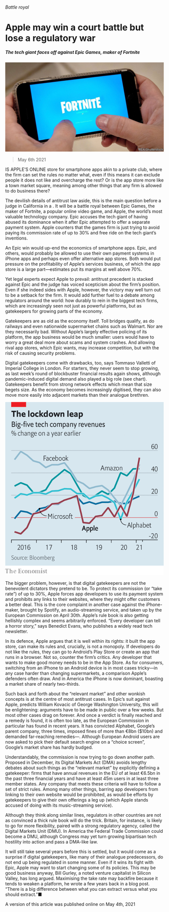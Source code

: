###### Battle royal

# Apple may win a court battle but lose a regulatory war 

##### The tech giant faces off against Epic Games, maker of Fortnite 

![image](images/20210501_wbp508.jpg) 

> May 6th 2021 

IS APPLE’S ONLINE store for smartphone apps akin to a private club, where the firm can set the rules no matter what, even if this means it can exclude people it does not like and overcharge the rest? Or is the app store more like a town market square, meaning among other things that any firm is allowed to do business there?

The devilish details of antitrust law aside, this is the main question before a judge in California in a . It will be a battle royal between Epic Games, the maker of Fortnite, a popular online video game, and Apple, the world’s most valuable technology company. Epic accuses the tech giant of having abused its dominance when it  after Epic attempted to offer a separate payment system. Apple counters that the games firm is just trying to avoid paying its commission rate of up to 30% and free ride on the tech giant’s inventions.


An Epic win would up-end the economics of smartphone apps. Epic, and others, would probably be allowed to use their own payment systems in iPhone apps and perhaps even offer alternative app stores. Both would put pressure on the profitability of Apple’s services business, of which the app store is a large part—estimates put its margins at well above 70%.

Yet legal experts expect Apple to prevail: antitrust precedent is stacked against Epic and the judge has voiced scepticism about the firm’s position. Even if she indeed sides with Apple, however, the victory may well turn out to be a setback for the firm. It would add further fuel to a debate among regulators around the world: how durably to rein in the biggest tech firms, which are increasingly seen not just as powerful platforms, but as gatekeepers for growing parts of the economy.

Gatekeepers are as old as the economy itself. Toll bridges qualify, as do railways and even nationwide supermarket chains such as Walmart. Nor are they necessarily bad. Without Apple’s largely effective policing of its platform, the app business would be much smaller: users would have to worry a great deal more about scams and system crashes. And allowing rival app stores, which Epic wants, may increase competition, but with the risk of causing security problems.

Digital gatekeepers come with drawbacks, too, says Tommaso Valletti of Imperial College in London. For starters, they never seem to stop growing, as last week’s round of blockbuster financial results again shows, although pandemic-induced digital demand also played a big role (see chart). Gatekeepers benefit from strong network effects which mean that size begets size. As the economy becomes increasingly digitised, they can also move more easily into adjacent markets than their analogue brethren.

![image](images/20210508_wbc133.png) 


The bigger problem, however, is that digital gatekeepers are not the benevolent dictators they pretend to be. To protect its commission (or “take rate”) of up to 30%, Apple forces app developers to use its payment system and prohibits any links to their websites, where they might offer customers a better deal. This is the core complaint in another case against the iPhone-maker, brought by Spotify, an audio-streaming service, and taken up by the European Commission on April 30th. Apple’s rule book is also getting hellishly complex and seems arbitrarily enforced. “Every developer can tell a horror story,” says Benedict Evans, who publishes a widely read tech newsletter.

In its defence, Apple argues that it is well within its rights: it built the app store, can make its rules and, crucially, is not a monopoly. If developers do not like the rules, they can go to Android’s Play Store or create an app that runs in a browser. Not so, counter the firm’s critics. Any developer that wants to make good money needs to be in the App Store. As for consumers, switching from an iPhone to an Android device is in most cases tricky—in any case harder than changing supermarkets, a comparison Apple’s defenders often draw. And in America the iPhone is now dominant, boasting a market share of nearly two-thirds.

Such back and forth about the “relevant market” and other wonkish concepts is at the centre of most antitrust cases. In Epic’s suit against Apple, predicts William Kovacic of George Washington University, this will be enlightening: arguments have to be made in public over a few weeks. But most other cases drag on forever. And once a verdict is finally reached and a remedy is found, it is often too late, as the European Commission in particular has found in recent years. It has convicted Alphabet, Google’s parent company, three times, imposed fines of more than €8bn ($10bn) and demanded far-reaching remedies—. Although European Android users are now asked to pick their default search engine on a “choice screen”, Google’s market share has hardly budged.

Understandably, the commission is now trying to go down another path. Proposed in December, its Digital Markets Act (DMA) avoids lengthy debates about such things as the “relevant market” by explicitly defining a gatekeeper: firms that have annual revenues in the EU of at least €6.5bn in the past three financial years and have at least 45m users in at least three member states. Any company that meets these criteria will have to follow a set of strict rules. Among many other things, barring app developers from linking to their own website would be prohibited, as would be efforts by gatekeepers to give their own offerings a leg up (which Apple stands accused of doing with its music-streaming service).

Although they think along similar lines, regulators in other countries are not as convinced a thick rule book will do the trick. Britain, for instance, is likely to go for more flexibility, paired with a strong regulatory agency, called the Digital Markets Unit (DMU). In America the Federal Trade Commission could become a DMU, although Congress may yet turn growing bipartisan tech hostility into action and pass a DMA-like law.

It will still take several years before this is settled, but it would come as a surprise if digital gatekeepers, like many of their analogue predecessors, do not end up being regulated in some manner. Even if it wins its fight with Epic, Apple may want to start changing some of its policies. This may be good business anyway, Bill Gurley, a noted venture capitalist in Silicon Valley, has long argued. Maximising the take rate may backfire because it tends to weaken a platform, he wrote a few years back in a blog post. “There is a big difference between what you can extract versus what you should extract.”■

A version of this article was published online on May 4th, 2021

